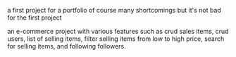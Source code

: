 a first project for a portfolio of course many shortcomings but it's not bad for the first project

an e-commerce project with various features such as crud sales items, crud users,
list of selling items, filter selling items from low to high price,
search for selling items, and following followers.

